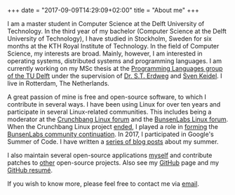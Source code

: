 +++
date = "2017-09-09T14:29:09+02:00"
title = "About me"
+++

I am a master student in Computer Science at the Delft University of
Technology.  In the third year of my bachelor (Computer Science at the
Delft University of Technology), I have studied in Stockholm, Sweden
for six months at the KTH Royal Institute of Technology. In the field
of Computer Science, my interests are broad. Mainly, however, I am
interested in operating systems, distributed systems and programming
languages.  I am currently working on my MSc thesis at the
[Programming Languages group of the TU
Delft](https://www.tudelft.nl/en/eemcs/the-faculty/departments/software-technology/programming-languages/)
under the supervision of [Dr.  S.T. Erdweg](http://www.erdweg.org) and
[Sven Keidel](https://svenkeidel.de). I live in Rotterdam, The
Netherlands.

A great passion of mine is free and open-source software, to which I contribute
in several ways. I have been using Linux for over ten years and participate in
several Linux-related communities. This includes being a moderator at the
[Crunchbang Linux forum](http://crunchbang.org/forums/index.php) and the
[BunsenLabs Linux forum](https://forums.bunsenlabs.org/index.php). When the
Crunchbang Linux project
[ended](http://crunchbang.org/forums/viewtopic.php?id=38916), I played a role in
[forming](http://crunchbang.org/forums/viewtopic.php?id=39049) the [BunsenLabs
community continuation](https://www.bunsenlabs.org/). In 2017, I participated in
Google's Summer of Code. I have written a [series of blog posts](/series/google-summer-of-code/)
about my summer.

I also maintain several open-source applications [myself](/projects/) and
contribute patches to [other](/contributions/) open-source projects. Also see my
[GitHub](https://github.com/Hjdskes) page and my [GitHub
resumé](https://resume.github.io/?Hjdskes).

If you wish to know more, please feel free to contact me via
[email](mailto:hjdskes@gmail.com).
